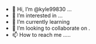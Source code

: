 - 👋 Hi, I’m @kyle99830 ...
- 👀 I’m interested in ...
- 🌱 I’m currently learning 
- 💞️ I’m looking to collaborate on .
- 📫 How to reach me .....

<!---
kyle9983/kyle9983 is a ✨ special ✨ repository because its `README.md` (this file) appears on your GitHub profile.
You can click the Preview link to take a look at your changes.
--->
